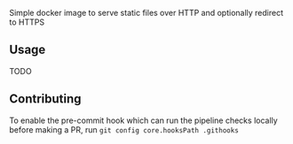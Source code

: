 Simple docker image to serve static files over HTTP and optionally redirect to HTTPS

## Usage
TODO

## Contributing
To enable the pre-commit hook which can run the pipeline checks locally before making a PR, run ```git config core.hooksPath .githooks```